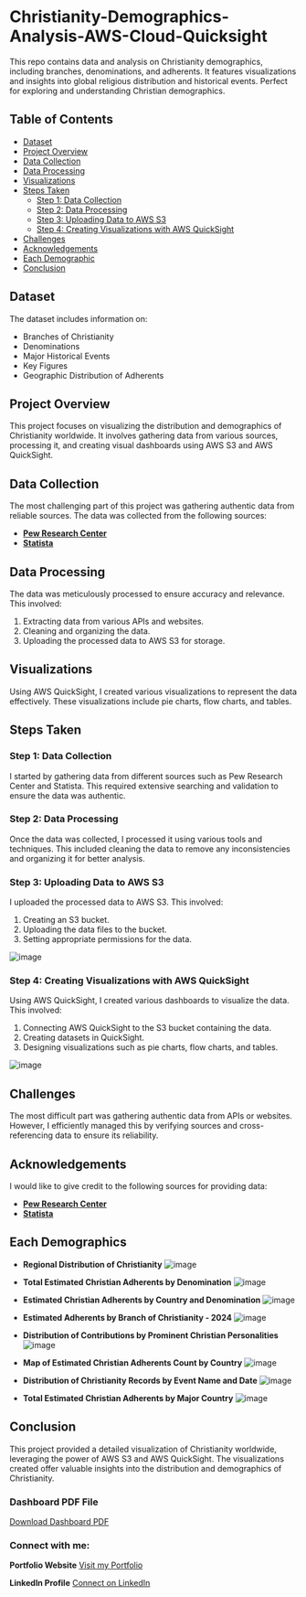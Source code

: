 # Christianity-Demographics-Analysis-AWS-Cloud-Quicksight

This repo contains data and analysis on Christianity demographics, including branches, denominations, and adherents. It features visualizations and insights into global religious distribution and historical events. Perfect for exploring and understanding Christian demographics.

## Table of Contents
- [Dataset](#dataset)
- [Project Overview](#project-overview)
- [Data Collection](#data-collection)
- [Data Processing](#data-processing)
- [Visualizations](#visualizations)
- [Steps Taken](#steps-taken)
  - [Step 1: Data Collection](#step-1-data-collection)
  - [Step 2: Data Processing](#step-2-data-processing)
  - [Step 3: Uploading Data to AWS S3](#step-3-uploading-data-to-aws-s3)
  - [Step 4: Creating Visualizations with AWS QuickSight](#step-4-creating-visualizations-with-aws-quicksight)
- [Challenges](#challenges)
- [Acknowledgements](#acknowledgements)
- [Each Demographic](#each-demograph)
- [Conclusion](#conclusion)

## Dataset

The dataset includes information on:
- Branches of Christianity
- Denominations
- Major Historical Events
- Key Figures
- Geographic Distribution of Adherents

## Project Overview

This project focuses on visualizing the distribution and demographics of Christianity worldwide. It involves gathering data from various sources, processing it, and creating visual dashboards using AWS S3 and AWS QuickSight.

## Data Collection

The most challenging part of this project was gathering authentic data from reliable sources. The data was collected from the following sources:
- **[Pew Research Center](https://www.pewresearch.org)**
- **[Statista](https://www.statista.com)**

## Data Processing

The data was meticulously processed to ensure accuracy and relevance. This involved:
1. Extracting data from various APIs and websites.
2. Cleaning and organizing the data.
3. Uploading the processed data to AWS S3 for storage.

## Visualizations

Using AWS QuickSight, I created various visualizations to represent the data effectively. These visualizations include pie charts, flow charts, and tables.

## Steps Taken

### Step 1: Data Collection

I started by gathering data from different sources such as Pew Research Center and Statista. This required extensive searching and validation to ensure the data was authentic.

### Step 2: Data Processing

Once the data was collected, I processed it using various tools and techniques. This included cleaning the data to remove any inconsistencies and organizing it for better analysis.

### Step 3: Uploading Data to AWS S3

I uploaded the processed data to AWS S3. This involved:
1. Creating an S3 bucket.
2. Uploading the data files to the bucket.
3. Setting appropriate permissions for the data.

![image](https://github.com/user-attachments/assets/6144d279-bb9c-4cbe-8dda-46fc94dbbf31)

### Step 4: Creating Visualizations with AWS QuickSight

Using AWS QuickSight, I created various dashboards to visualize the data. This involved:
1. Connecting AWS QuickSight to the S3 bucket containing the data.
2. Creating datasets in QuickSight.
3. Designing visualizations such as pie charts, flow charts, and tables.

![image](https://github.com/user-attachments/assets/c9314b3b-e802-4134-a4bb-16f29e9f857f)

## Challenges

The most difficult part was gathering authentic data from APIs or websites. However, I efficiently managed this by verifying sources and cross-referencing data to ensure its reliability.

## Acknowledgements

I would like to give credit to the following sources for providing data:
- **[Pew Research Center](https://www.pewresearch.org)**
- **[Statista](https://www.statista.com)**

## Each Demographics

- **Regional Distribution of Christianity**
![image](https://github.com/user-attachments/assets/289ba8d2-8476-4f4d-ab3b-838c224f395b)

- **Total Estimated Christian Adherents by Denomination**
![image](https://github.com/user-attachments/assets/253a94a1-be22-4b0c-8f11-00f8e7fb9908)

- **Estimated Christian Adherents by Country and Denomination**
![image](https://github.com/user-attachments/assets/a6c647d8-fd38-494b-9ac5-a890a870d3e4)

- **Estimated Adherents by Branch of Christianity - 2024**
![image](https://github.com/user-attachments/assets/2fbe9489-e654-4951-b551-77af16e01697)

- **Distribution of Contributions by Prominent Christian Personalities**
![image](https://github.com/user-attachments/assets/0e3ef73c-c349-47bd-b100-9e84375e0738)

- **Map of Estimated Christian Adherents Count by Country**
![image](https://github.com/user-attachments/assets/290f20a2-d34f-4db7-9d1a-3419503ad523)

- **Distribution of Christianity Records by Event Name and Date**
![image](https://github.com/user-attachments/assets/f09b4d33-bf83-4795-82ca-40359a4de4bf)

- **Total Estimated Christian Adherents by Major Country**
![image](https://github.com/user-attachments/assets/925654f7-e0ee-45dc-854f-194b526c5e3a)

## Conclusion

This project provided a detailed visualization of Christianity worldwide, leveraging the power of AWS S3 and AWS QuickSight. The visualizations created offer valuable insights into the distribution and demographics of Christianity.

### Dashboard PDF File
[Download Dashboard PDF](https://github.com/DaudCloud-sudo/Christianity-Demographics-Analysis-AWS-Cloud/blob/main/Global-Christianity-Pew-Research.pdf)


### Connect with me:

**Portfolio Website**
[Visit my Portfolio](https://sdaudportfolio.com)

 **LinkedIn Profile**
[Connect on LinkedIn](https://www.linkedin.com/in/shahzaib-daud-computer-engineer/)

